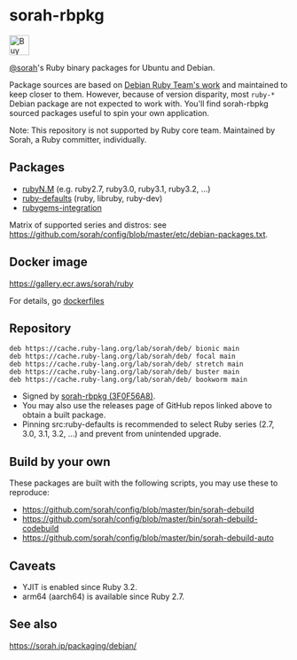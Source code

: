 # sorah-rbpkg

<a href='https://ko-fi.com/J3J8CKMUU' target='_blank'><img height='36' style='border:0px;height:36px;' src='https://cdn.ko-fi.com/cdn/kofi3.png?v=3' border='0' alt='Buy Me a Coffee at ko-fi.com' /></a>

[@sorah](https://github.com/sorah)'s Ruby binary packages for Ubuntu and Debian.

Package sources are based on [Debian Ruby Team's work](https://salsa.debian.org/ruby-team) and maintained to keep closer to them. However, because of version disparity, most `ruby-*` Debian package are not expected to work with. You'll find sorah-rbpkg sourced packages useful to spin your own application.

Note: This repository is not supported by Ruby core team. Maintained by Sorah, a Ruby committer, individually.

## Packages

- [rubyN.M](https://github.com/sorah-rbpkg/ruby) (e.g. ruby2.7, ruby3.0, ruby3.1, ruby3.2, ...)
- [ruby-defaults](https://github.com/sorah-rbpkg/ruby-defaults) (ruby, libruby, ruby-dev)
- [rubygems-integration](https://github.com/sorah-rbpkg/rubygems-integration)

Matrix of supported series and distros: see https://github.com/sorah/config/blob/master/etc/debian-packages.txt.

## Docker image

https://gallery.ecr.aws/sorah/ruby

For details, go [dockerfiles](https://github.com/sorah-rbpkg/dockerfiles)

## Repository

```
deb https://cache.ruby-lang.org/lab/sorah/deb/ bionic main
deb https://cache.ruby-lang.org/lab/sorah/deb/ focal main
deb https://cache.ruby-lang.org/lab/sorah/deb/ stretch main
deb https://cache.ruby-lang.org/lab/sorah/deb/ buster main
deb https://cache.ruby-lang.org/lab/sorah/deb/ bookworm main
```

- Signed by [sorah-rbpkg (3F0F56A8)](https://sorah.jp/packaging/debian/3F0F56A8.pub.txt).
- You may also use the releases page of GitHub repos linked above to obtain a built package.
- Pinning src:ruby-defaults is recommended to select Ruby series (2.7, 3.0, 3.1, 3.2, ...) and prevent from unintended upgrade.

## Build by your own

These packages are built with the following scripts, you may use these to reproduce:

- https://github.com/sorah/config/blob/master/bin/sorah-debuild
- https://github.com/sorah/config/blob/master/bin/sorah-debuild-codebuild
- https://github.com/sorah/config/blob/master/bin/sorah-debuild-auto

## Caveats

- YJIT is enabled since Ruby 3.2.
- arm64 (aarch64) is available since Ruby 2.7.

## See also

https://sorah.jp/packaging/debian/
